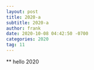 ```yaml
---
layout: post
title: 2020-a
subtitle: 2020-a
author: frank
date: 2020-10-08 04:42:50 -0700
categories: 2020
tag: 11
---
```


** hello 2020
